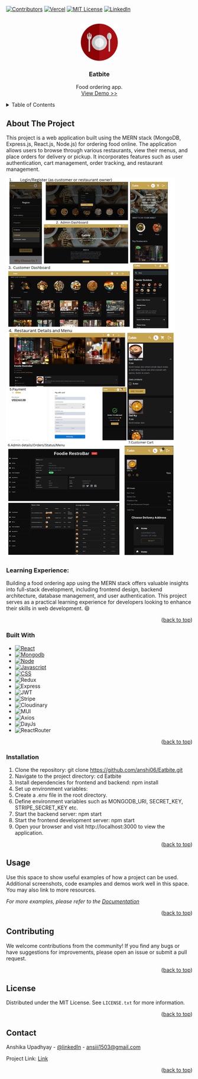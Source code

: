 <a name="readme-top"></a>

[![Contributors][contributors-shield]][contributors-url]
[![Vercel][vercel-shield]][vercel-url]
[![MIT License][license-shield]][license-url]
[![LinkedIn][linkedin-shield]][linkedin-url]



<!-- PROJECT LOGO -->
<br />
<div align="center">
   <a href="https://place-picker-frontend.vercel.app/">
    <img src="https://raw.githubusercontent.com/anshi06/Eatbite/master/images/eatbite.webp" alt="Logo" width="100" height="100">
  </a>
  <h3 align="center">Eatbite</h3>
  <p align="center">
    Food ordering app.
    <br />
    <a href="https://eatbite-frontend.vercel.app/">View Demo >></a>
  </p>
</div>




<!-- TABLE OF CONTENTS -->
<details>
  <summary>Table of Contents</summary>
  <ol>
    <li>
      <a href="#about-the-project">About The Project</a>
      <ul>
        <li><a href="#built-with">Built With</a></li>
      </ul>
    </li>
    <li><a href="#installation">Installation</a></li>
    <li><a href="#usage">Usage</a></li>
    <li><a href="#contributing">Contributing</a></li>
    <li><a href="#license">License</a></li>
    <li><a href="#contact">Contact</a></li>
  </ol>
</details>



<!-- ABOUT THE PROJECT -->
## About The Project
This project is a web application built using the MERN stack (MongoDB, Express.js, React.js, Node.js) for ordering food online. The application allows users to browse through various restaurants, view their menus, and place orders for delivery or pickup. It incorporates features such as user authentication, cart management, order tracking, and restaurant management.

[![Eatbite][pics]]('/images/pics.jpg')



### Learning Experience: 
Building a food ordering app using the MERN stack offers valuable insights into full-stack development, including frontend design, backend architecture, database management, and user authentication. This project serves as a practical learning experience for developers looking to enhance their skills in web development. :smile:

<p align="right">(<a href="#readme-top">back to top</a>)</p>



### Built With
* [![React][React.js]][React-url]
* [![Mongodb][Mongo]][Mongo-url]
* [![Node][Node.js]][Node-url]
* [![Javascript][Javascript]][Js-url]
* [![CSS][CSS]][Css-url]
* ![Redux][Redux]
* ![Express][Express]
* ![JWT][JWT]
* ![Stripe][Stripe]
* ![Cloudinary][Cloudinary]
* ![MUI][MUI]
* ![Axios][Axios]
* ![DayJs][DayJs]
* ![ReactRouter][ReactRouter]
<p align="right">(<a href="#readme-top">back to top</a>)</p>



### Installation

1. Clone the repository: git clone https://github.com/anshi06/Eatbite.git
2. Navigate to the project directory: cd Eatbite
3. Install dependencies for frontend and backend: npm install
4. Set up environment variables:
5. Create a .env file in the root directory.
6. Define environment variables such as MONGODB_URI, SECRET_KEY, STRIPE_SECRET_KEY etc.
7. Start the backend server: npm start
8. Start the frontend development server: npm start
9. Open your browser and visit http://localhost:3000 to view the application.


<p align="right">(<a href="#readme-top">back to top</a>)</p>



<!-- USAGE EXAMPLES -->
## Usage

Use this space to show useful examples of how a project can be used. Additional screenshots, code examples and demos work well in this space. You may also link to more resources.

_For more examples, please refer to the [Documentation](https://example.com)_

<p align="right">(<a href="#readme-top">back to top</a>)</p>



<!-- CONTRIBUTING -->
## Contributing

We welcome contributions from the community! If you find any bugs or have suggestions for improvements, please open an issue or submit a pull request.

<p align="right">(<a href="#readme-top">back to top</a>)</p>



<!-- LICENSE -->
## License

Distributed under the MIT License. See `LICENSE.txt` for more information.

<p align="right">(<a href="#readme-top">back to top</a>)</p>



<!-- CONTACT -->
## Contact

Anshika Upadhyay - [@linkedIn](https://www.linkedin.com/in/anshika-upadhyay-541309221/) - ansiii1503@gmail.com

Project Link: [Link](https://github.com/anshi06/Eatbite)

<p align="right">(<a href="#readme-top">back to top</a>)</p>



<!-- MARKDOWN LINKS & IMAGES -->
<!-- https://www.markdownguide.org/basic-syntax/#reference-style-links -->
[contributors-shield]: https://img.shields.io/badge/Contributers-1-blue
[contributors-url]: https://github.com/anshi06/Eatbite/graphs/contributors
[vercel-shield]: https://img.shields.io/badge/Preview-vercel-blue
[vercel-url]:https://vercel.com/anshika-upadhyays-projects
[linkedin-shield]: https://img.shields.io/badge/linkedIn-ln-blue
[linkedin-url]: https://www.linkedin.com/in/anshika-upadhyay-541309221/
[license-url]:https://github.com/anshi06/Eatbite/blob/master/LICENSE
[license-shield]: https://img.shields.io/badge/licence-MTS-blue

[pics]: images/pics.jpg

[React.js]: https://img.shields.io/badge/React-20232A?style=for-the-badge&logo=react&logoColor=61DAFB
[React-url]: https://reactjs.org/
[Mongo]: https://img.shields.io/badge/MongoDB-4EA94B?style=for-the-badge&logo=mongodb&logoColor=white
[Mongo-url]: https://mongoosejs.com/
[Express.js]: https://img.shields.io/badge/Express%20js-000000?style=for-the-badge&logo=express&logoColor=white
[Express-url]:https://expressjs.com/
[Node.js]: https://img.shields.io/badge/Node%20js-339933?style=for-the-badge&logo=nodedotjs&logoColor=white
[Node-url]:https://nodejs.org/en
[Javascript]: https://img.shields.io/badge/JavaScript-323330?style=for-the-badge&logo=javascript&logoColor=F7DF1E
[Js-url]:https://developer.mozilla.org/en-US/docs/Web/JavaScript
[Css-url]:https://css3.com/
[CSS]: https://img.shields.io/badge/tailwindcss-%2338B2AC.svg?style=for-the-badge&logo=tailwind-css&logoColor=white
[Redux]: https://img.shields.io/badge/redux-%23593d88.svg?style=for-the-badge&logo=redux&logoColor=white
[Express]: https://img.shields.io/badge/express.js-%23404d59.svg?style=for-the-badge&logo=express&logoColor=%2361DAFB
[JWT]: https://img.shields.io/badge/JWT-black?style=for-the-badge&logo=JSON%20web%20tokens
[Stripe]:https://img.shields.io/badge/Stripe-E60012?style=for-the-badge&logo=stripe&logoColor=white
[Cloudinary]: https://img.shields.io/badge/Cloudinary-2185D0?style=for-the-badge&logo=Cloudinary&logoColor=white
[MUI]: https://img.shields.io/badge/MUI-%230081CB.svg?style=for-the-badge&logo=mui&logoColor=white
[Axios]: https://img.shields.io/badge/Axios-005571?style=for-the-badge&logo=axios
[DayJs]: https://img.shields.io/badge/day.js-white.svg?style=for-the-badge&logo=day.js&logoColor=%238BC0D0
[ReactRouter]: https://img.shields.io/badge/React_Router-CA4245?style=for-the-badge&logo=react-router&logoColor=white
